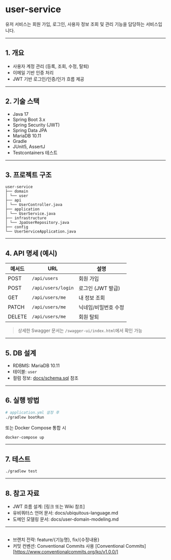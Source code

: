 # user-service

유저 서비스는 회원 가입, 로그인, 사용자 정보 조회 및 관리 기능을 담당하는 서비스입니다.

---

## 1. 개요

- 사용자 계정 관리 (등록, 조회, 수정, 탈퇴)
- 이메일 기반 인증 처리
- JWT 기반 로그인/인증/인가 흐름 제공

---

## 2. 기술 스택

- Java 17
- Spring Boot 3.x
- Spring Security (JWT)
- Spring Data JPA
- MariaDB 10.11
- Gradle
- JUnit5, AssertJ
- Testcontainers 테스트

---

## 3. 프로젝트 구조
```
user-service
├── domain
│ └── user
├── api
│ └── UserController.java
├── application
│ └── UserService.java
├── infrastructure
│ └── JpaUserRepository.java
├── config
└── UserServiceApplication.java
```

---

## 4. API 명세 (예시)

| 메서드 | URL             | 설명         |
|--------|------------------|--------------|
| POST   | `/api/users`     | 회원 가입    |
| POST   | `/api/users/login` | 로그인 (JWT 발급) |
| GET    | `/api/users/me`  | 내 정보 조회 |
| PATCH  | `/api/users/me`  | 닉네임/비밀번호 수정 |
| DELETE | `/api/users/me`  | 회원 탈퇴    |

> 상세한 Swagger 문서는 `/swagger-ui/index.html`에서 확인 가능

---

## 5. DB 설계

- RDBMS: MariaDB 10.11
- 테이블: `user`
- 컬럼 정보: [docs/schema.sql](./docs/schema.sql) 참조

---

## 6. 실행 방법

```bash
# application.yml 설정 후
./gradlew bootRun
```
또는 Docker Compose 통합 시
```bash
docker-compose up
```

---

## 7. 테스트

```bash
./gradlew test
```

---

## 8. 참고 자료
- JWT 흐름 설계: [링크 또는 Wiki 참조]
- 유비쿼터스 언어 문서: docs/ubiquitous-language.md
- 도메인 모델링 문서: docs/user-domain-modeling.md

---

## 
- 브랜치 전략: feature/{기능명}, fix/{수정내용}
- 커밋 컨벤션: Conventional Commits 사용
[Conventional Commits][https://www.conventionalcommits.org/ko/v1.0.0/]
